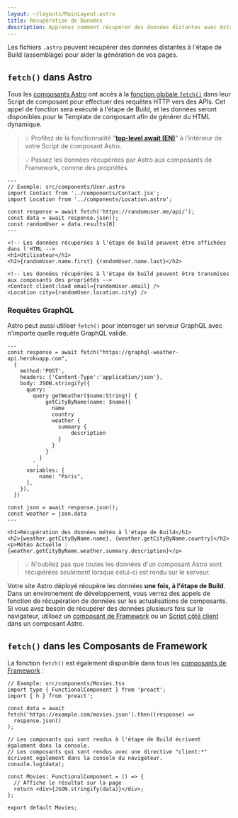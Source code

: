 ```yaml
---
layout: ~/layouts/MainLayout.astro
title: Récupération de Données
description: Apprenez comment récupérer des données distantes avec Astro en utilisant l'API fetch.
---
```


Les fichiers `.astro` peuvent récupérer des données distantes à l'étape de Build (assemblage) pour aider la génération de vos pages.

## `fetch()` dans Astro

Tous les [composants Astro](/fr/core-concepts/astro-components/) ont accès à la [fonction globale `fetch()`](https://developer.mozilla.org/fr/docs/Web/API/fetch) dans leur Script de composant pour effectuer des requêtes HTTP vers des APIs. Cet appel de fonction sera exécuté à l'étape de Build, et les données seront disponibles pour le Template de composant afin de générer du HTML dynamique.

> 💡 Profitez de la fonctionnalité "[**top-level await (EN)**](https://developer.mozilla.org/en-US/docs/Web/JavaScript/Reference/Operators/await#top_level_await)" à l'intérieur de votre Script de composant Astro.

> 💡 Passez les données récupérées par Astro aux composants de Framework, comme des propriétés.

```astro
---
// Exemple: src/components/User.astro
import Contact from '../components/Contact.jsx';
import Location from '../components/Location.astro';

const response = await fetch('https://randomuser.me/api/');
const data = await response.json();
const randomUser = data.results[0]
---

<!-- Les données récupérées à l'étape de build peuvent être affichées dans l'HTML -->
<h1>Utilisateur</h1>
<h2>{randomUser.name.first} {randomUser.name.last}</h2>

<!-- Les données récupérées à l'étape de build peuvent être transmises aux composants des propriétés -->
<Contact client:load email={randomUser.email} />
<Location city={randomUser.location.city} />
```

### Requêtes GraphQL

Astro peut aussi utiliser `fetch()` pour interroger un serveur GraphQL avec n'importe quelle requête GraphQL valide.

```astro
---
const response = await fetch("https://graphql-weather-api.herokuapp.com",
  {
    method:'POST',
    headers: {'Content-Type':'application/json'},
    body: JSON.stringify({
      query: `
        query getWeather($name:String!) {
            getCityByName(name: $name){
              name
              country
              weather {
                summary {
                    description
                }
              }
            }
          }
        `,
      variables: {
          name: "Paris",
      },
    }),
  })

const json = await response.json();
const weather = json.data
---

<h1>Récupération des données météo à l'étape de Build</h1>
<h2>{weather.getCityByName.name}, {weather.getCityByName.country}</h2>
<p>Météo Actuelle : {weather.getCityByName.weather.summary.description}</p>
```

> 💡 N'oubliez pas que toutes les données d'un composant Astro sont récupérées _seulement_ lorsque celui-ci est rendu sur le serveur.

Votre site Astro déployé récupère les données **une fois, à l'étape de Build**. Dans un environement de développement, vous verrez des appels de fonction de récupération de données sur les actualisations de composants. Si vous avez besoin de récupérer des données plusieurs fois sur le navigateur, utilisez un [composant de Framework](/fr/core-concepts/framework-components/) ou un [Script côté client](/fr/core-concepts/astro-components/#scripts-côté-client) dans un composant Astro.

## `fetch()` dans les Composants de Framework

La fonction `fetch()` est également disponible dans tous les [composants de Framework](/fr/core-concepts/framework-components/) :

```tsx
// Exemple: src/components/Movies.tsx
import type { FunctionalComponent } from 'preact';
import { h } from 'preact';

const data = await fetch('https://example.com/movies.json').then((response) =>
  response.json()
);

// Les composants qui sont rendus à l'étape de Build écrivent également dans la console.
// Les composants qui sont rendus avec une directive "client:*" écrivent également dans la console du navigateur.
console.log(data);

const Movies: FunctionalComponent = () => {
  // Affiche le résultat sur la page
  return <div>{JSON.stringify(data)}</div>;
};

export default Movies;
```
